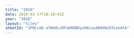 ```yaml
---
title: "2016"
date: 2019-03-17T18:18:43Z
year: "2016"
layout: "tiles"
sheetId: "1PQCcmD-afW48LxRFa6RDBDyzH0iauA80XNzO3LenAtA"
---
```

